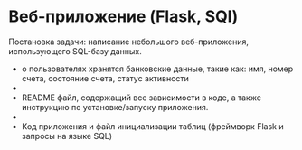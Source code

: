 # Веб-приложение (Flask, SQl)

Постановка задачи: написание небольшого веб-приложения, использующего SQL-базу данных.

- о пользователях хранятся банковские данные, такие как: имя, номер счета, состояние счета, статус активности
- 
- README файл, содержащий все зависимости в коде, а также инструкцию по установке/запуску приложения.
- 
- Код приложения и файл инициализации таблиц (фреймворк Flask и запросы на языке SQL)
